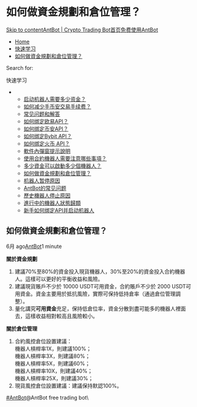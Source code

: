 # 如何做資金規劃和倉位管理？

[Skip to content](https://www.antrade.io/guide/docs/cn/cn-1dodkr7b4qkps/#content)[AntBot | Crypto Trading Bot](https://www.antrade.io/guide/docs/cn/)[首页](https://www.antrade.io/guide/docs/cn/)[免费使用AntBot](https://antrade.io/)

* [Home](https://www.antrade.io/guide/docs/cn)
* [快速学习](https://www.antrade.io/guide/docs/cn/cn-1dnmtb50vo4uf/)
* [如何做資金規劃和倉位管理？](https://www.antrade.io/guide/docs/cn/cn-1dodkr7b4qkps/)

Search for:

快速学习

*
  * [启动机器人需要多少资金？](https://www.antrade.io/guide/docs/cn/how-much-capital-do-i-need-to-start-a-bot/)
  * [如何减少手币安交易手续费？](https://www.antrade.io/guide/docs/cn/reducing-trading-fees/)
  * [常见问题和解答](https://www.antrade.io/guide/docs/cn/frequently-asked-questions/)
  * [如何绑定欧易API？](https://www.antrade.io/guide/docs/cn/binding\_okx/)
  * [如何绑定币安API？](https://www.antrade.io/guide/docs/cn/binding\_binance/)
  * [如何绑定Bybit API？](https://www.antrade.io/guide/docs/cn/binding\_bybit/)
  * [如何绑定火币 API？](https://www.antrade.io/guide/docs/cn/binding\_huobi/)
  * [軟件內彈窗提示說明](https://www.antrade.io/guide/docs/cn/cn-1dpdt50h9f5om/)
  * [使用合約機器人需要注意哪些事項？](https://www.antrade.io/guide/docs/cn/cn-1dodlqdr1oqlj/)
  * [多少資金可以啟動多少個機器人？](https://www.antrade.io/guide/docs/cn/cn-1dodllk5easg6/)
  * [如何做資金規劃和倉位管理？](https://www.antrade.io/guide/docs/cn/cn-1dodkr7b4qkps/)
  * [机器人暂停原因](https://www.antrade.io/guide/docs/cn/cn-paused/)
  * [AntBot的常见问题](https://www.antrade.io/guide/docs/cn/faq/)
  * [歷史機器人停止原因](https://www.antrade.io/guide/docs/cn/cn-1do8ag27eusj1/)
  * [進行中的機器人狀態歸類](https://www.antrade.io/guide/docs/cn/cn-1do89q0srd22l/)
  * [新手如何绑定API并启动机器人](https://www.antrade.io/guide/docs/cn/beginner-guides/)

## 如何做資金規劃和倉位管理？

6月 ago[AntBot](https://www.antrade.io/guide/docs/cn/author/antbot/)1 minute

**關於資金規劃**

1. 建議70%至80%的資金投入現貨機器人，30%至20%的資金投入合約機器人。這樣可以更好的平衡收益和風險。
2. 建議現貨賬戶不少於 10000 USDT可用資金，合約賬戶不少於 2000 USDT可用資金。資金主要用於抵抗風險，實際可保持低持倉率（通過倉位管理調整）。
3. 量化講究**可用資金**充足，保持低倉位率，資金分散到盡可能多的機器人裡面去，這樣收益相對較高且風險較小。

**關於倉位管理**

1. 合約風控倉位設置建議：\
   機器人槓桿率1X，則建議100%；\
   機器人槓桿率3X，則建議80%；\
   機器人槓桿率5X，則建議60%；\
   機器人槓桿率10X，則建議40%；\
   機器人槓桿率25X，則建議30%；
2. 現貨風控倉位設置建議：建議保持默認100%。

[#AntBot](https://www.antrade.io/guide/docs/cn/tag/antbot/)@AntBot free trading bot\
